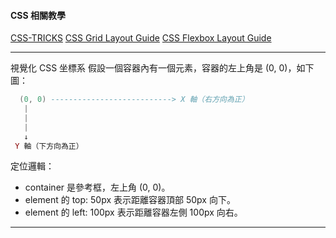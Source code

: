 #### CSS 相關教學

[CSS-TRICKS](https://css-tricks.com/guides/)
[CSS Grid Layout Guide](https://css-tricks.com/snippets/css/complete-guide-grid/)
[CSS Flexbox Layout Guide](https://css-tricks.com/snippets/css/a-guide-to-flexbox/)

---

視覺化 CSS 坐標系
假設一個容器內有一個元素，容器的左上角是 (0, 0)，如下圖：

```lua
  (0, 0) ---------------------------> X 軸（右方向為正）
   |
   |
   |
   ↓
 Y 軸（下方向為正）

```

定位邏輯：

- container 是參考框，左上角 (0, 0)。
- element 的 top: 50px 表示距離容器頂部 50px 向下。
- element 的 left: 100px 表示距離容器左側 100px 向右。

---
